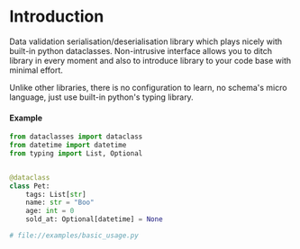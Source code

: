 # Introduction

Data validation serialisation/deserialisation library which plays nicely with built-in python dataclasses. Non-intrusive 
interface allows you to ditch library in every moment and also to introduce library to your code base with minimal effort.

Unlike other libraries, there is no configuration to learn, no schema's micro language, 
just use built-in python's typing library.

#### Example

```python
from dataclasses import dataclass
from datetime import datetime
from typing import List, Optional


@dataclass
class Pet:
    tags: List[str]
    name: str = "Boo"
    age: int = 0
    sold_at: Optional[datetime] = None

# file://examples/basic_usage.py
```
